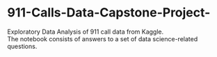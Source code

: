 # 911-Calls-Data-Capstone-Project-
Exploratory Data Analysis of 911 call data from Kaggle.  
The notebook consists of answers to a set of data science-related questions.
